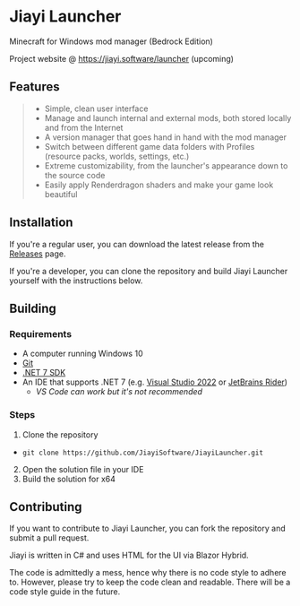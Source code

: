 # Jiayi Launcher
Minecraft for Windows mod manager (Bedrock Edition)

Project website @ https://jiayi.software/launcher (upcoming)

## Features
> * Simple, clean user interface
> * Manage and launch internal and external mods, both stored locally and from the Internet
> * A version manager that goes hand in hand with the mod manager
> * Switch between different game data folders with Profiles (resource packs, worlds, settings, etc.)
> * Extreme customizability, from the launcher's appearance down to the source code
> * Easily apply Renderdragon shaders and make your game look beautiful

## Installation
If you're a regular user, you can download the latest release from the [Releases](https://github.com/JiayiSoftware/JiayiLauncher/releases) page.

If you're a developer, you can clone the repository and build Jiayi Launcher yourself with the instructions below.

## Building
### Requirements
* A computer running Windows 10
* [Git](https://git-scm.com/)
* [.NET 7 SDK](https://dotnet.microsoft.com/download/dotnet/7.0)
* An IDE that supports .NET 7 (e.g. [Visual Studio 2022](https://visualstudio.microsoft.com/vs/) or [JetBrains Rider](https://www.jetbrains.com/rider/))
  * *VS Code can work but it's not recommended*

### Steps
1. Clone the repository
* ```git clone https://github.com/JiayiSoftware/JiayiLauncher.git```
2. Open the solution file in your IDE
3. Build the solution for x64

## Contributing
If you want to contribute to Jiayi Launcher, you can fork the repository and submit a pull request.

Jiayi is written in C# and uses HTML for the UI via Blazor Hybrid.

The code is admittedly a mess, hence why there is no code style to adhere to. However, please try to keep the code clean and readable. There will be a code style guide in the future.
